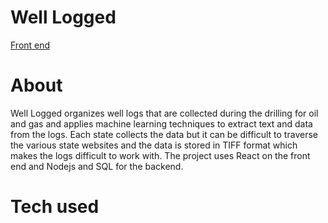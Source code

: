 # Well Logged

<a href="https://github.com/joellegg/well-logged-front">Front end</a>

# About

Well Logged organizes well logs that are collected during the drilling for oil and gas and applies machine learning techniques to extract text and data from the logs. Each state collects the data but it can be difficult to traverse the various state websites and the data is stored in TIFF format which makes the logs difficult to work with. The project uses React on the front end and Nodejs and SQL for the backend.


# Tech used
